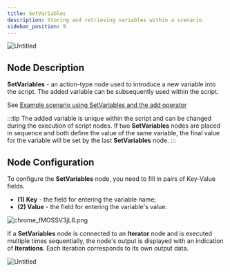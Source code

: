 ```yaml
---
title: SetVariables
description: Storing and retrieving variables within a scenario
sidebar_position: 9
---
```


![Untitled](./untitled.png)

## **Node Description**

**SetVariables** - an action-type node used to introduce a new variable into the script. The added variable can be subsequently used within the script.

See [Example scenario using SetVariables and the add operator](../../Examples%20&%20Tutorials%201c257d45a06780a9886cf7408c3a350e/%F0%9F%93%9D%20Scenario%20Examples%2019157d45a0678101a860c354d339b123/Using%20SetVariables%20node%20and%20the%20add%20operator%2019157d45a06780fdb9eafe03d5b22af2.md)

:::tip
The added variable is unique within the script and can be changed during the execution of script nodes. If two **SetVariables** nodes are placed in sequence and both define the value of the same variable, the final value for the variable will be set by the last **SetVariables** node.
:::

## **Node Configuration**

To configure the **SetVariables** node, you need to fill in pairs of Key-Value fields.

- **(1) Key** - the field for entering the variable name;  
- **(2) Value** - the field for entering the variable's value.  

![chrome_fMOSSV3jL6.png](./chrome_fmossv3jl6.png)

If a **SetVariables** node is connected to an **Iterator** node and is executed multiple times sequentially, the node's output is displayed with an indication of **Iterations**. Each iteration corresponds to its own output data.

![Untitled](./untitled_1.png)
